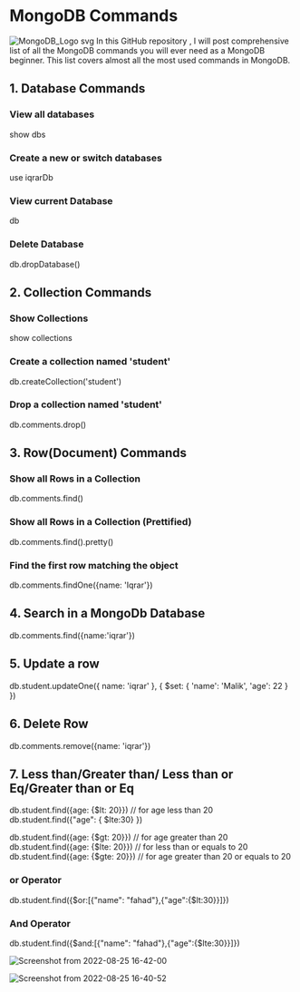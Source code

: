 # MongoDB Commands
![MongoDB_Logo svg](https://user-images.githubusercontent.com/61549744/186645973-512d242c-f053-470b-989a-725567c1530f.png)
In this GitHub repository , I will post comprehensive list of all the MongoDB commands you will ever need as a MongoDB beginner. This list covers almost all the most used commands in MongoDB.


## 1. Database Commands
### View all databases
show dbs

### Create a new or switch databases 
use iqrarDb

### View current Database
db

### Delete Database 
db.dropDatabase()

## 2. Collection Commands
### Show Collections
show collections

### Create a collection named 'student'
db.createCollection('student')


### Drop a collection named 'student'
db.comments.drop()

## 3. Row(Document) Commands
### Show all Rows in a Collection 
db.comments.find()

### Show all Rows in a Collection (Prettified)
db.comments.find().pretty()

### Find the first row matching the object
db.comments.findOne({name: 'Iqrar'})

## 4. Search in a MongoDb Database
db.comments.find({name:'iqrar'})

## 5. Update a row
db.student.updateOne({ name: 'iqrar' }, { $set: { 'name': 'Malik', 'age': 22 } })

## 6. Delete Row 
db.comments.remove({name: 'iqrar'})

## 7. Less than/Greater than/ Less than or Eq/Greater than or Eq
db.student.find({age: {$lt: 20}}) // for age less than 20
db.student.find({"age": { $lte:30}  })

db.student.find({age: {$gt: 20}}) // for age greater than 20
db.student.find({age: {$lte: 20}})  // for less than or equals to 20
db.student.find({age: {$gte: 20}}) // for age greater than 20 or equals to 20

### or Operator
db.student.find({$or:[{"name": "fahad"},{"age":{$lt:30}}]})


### And Operator
db.student.find({$and:[{"name": "fahad"},{"age":{$lte:30}}]})

![Screenshot from 2022-08-25 16-42-00](https://user-images.githubusercontent.com/61549744/186655655-88fb7545-b0c1-4687-bd48-03e4b083f68c.png)


![Screenshot from 2022-08-25 16-40-52](https://user-images.githubusercontent.com/61549744/186655663-c9862a02-ba1f-48b4-8dfb-5563998cec56.png)




